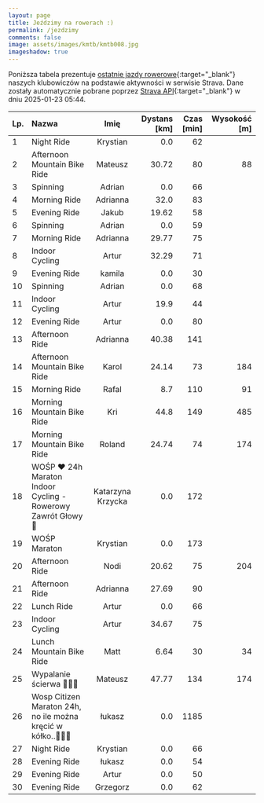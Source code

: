 ```yaml
---
layout: page
title: Jeździmy na rowerach :)
permalink: /jezdzimy
comments: false
image: assets/images/kmtb/kmtb008.jpg
imageshadow: true
---
```


Poniższa tabela prezentuje [ostatnie jazdy rowerowe](https://www.strava.com/clubs/336381){:target="_blank"} naszych klubowiczów na podstawie aktywności w serwisie Strava. Dane zostały automatycznie pobrane poprzez [Strava API](https://developers.strava.com/docs/reference/#api-Clubs-getClubActivitiesById){:target="_blank"} w dniu 2025-01-23 05:44.

Lp. | Nazwa | Imię | Dystans [km] | Czas [min] | Wysokość [m]
:--- | :--- | :---: | ---: | ---: | ---:
1|Night Ride|Krystian|0.0|62|
2|Afternoon Mountain Bike Ride|Mateusz|30.72|80|88
3|Spinning|Adrian|0.0|66|
4|Morning Ride|Adrianna|32.0|83|
5|Evening Ride|Jakub|19.62|58|
6|Spinning|Adrian|0.0|59|
7|Morning Ride|Adrianna|29.77|75|
8|Indoor Cycling|Artur|32.29|71|
9|Evening Ride|kamila|0.0|30|
10|Spinning|Adrian|0.0|68|
11|Indoor Cycling|Artur|19.9|44|
12|Evening Ride|Artur|0.0|80|
13|Afternoon Ride|Adrianna|40.38|141|
14|Afternoon Mountain Bike Ride|Karol|24.14|73|184
15|Morning Ride|Rafal|8.7|110|91
16|Morning Mountain Bike Ride|Kri|44.8|149|485
17|Morning Mountain Bike Ride|Roland|24.74|74|174
18|WOŚP ❤️ 24h Maraton Indoor Cycling - Rowerowy Zawrót Głowy 🚴|Katarzyna Krzycka|0.0|172|
19|WOŚP Maraton|Krystian|0.0|173|
20|Afternoon Ride|Nodi|20.62|75|204
21|Afternoon Ride|Adrianna|27.69|90|
22|Lunch Ride|Artur|0.0|66|
23|Indoor Cycling|Artur|34.67|75|
24|Lunch Mountain Bike Ride|Matt|6.64|30|34
25|Wypalanie ścierwa 🤒🤧😩|Mateusz|47.77|134|174
26|Wosp Citizen Maraton 24h, no ile można kręcić w kółko..🤠😵‍💫|łukasz|0.0|1185|
27|Night Ride|Krystian|0.0|66|
28|Evening Ride|łukasz|0.0|54|
29|Evening Ride|Artur|0.0|50|
30|Evening Ride|Grzegorz|0.0|62|
